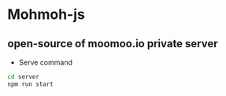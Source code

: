 # Mohmoh-js

## open-source of moomoo.io private server

- Serve command

```bash
cd server
npm run start
```
